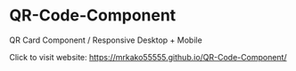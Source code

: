 # QR-Code-Component
QR Card Component / Responsive Desktop + Mobile

Click to visit website: https://mrkako55555.github.io/QR-Code-Component/
